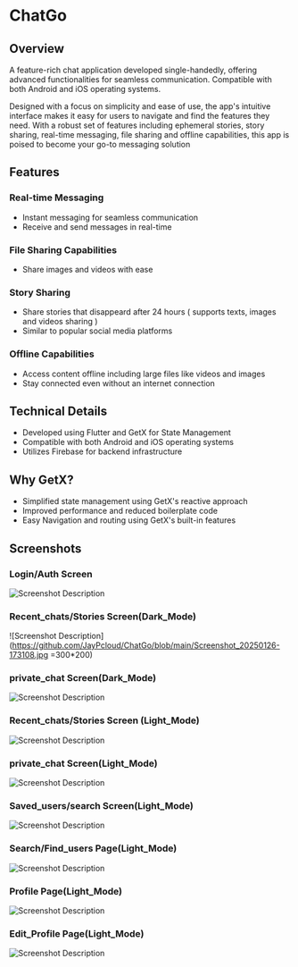 # ChatGo
## Overview
A feature-rich chat application developed single-handedly, offering advanced functionalities for seamless communication. Compatible with both Android and iOS operating systems.

Designed with a focus on simplicity and ease of use, the app's intuitive interface makes it easy for users to navigate and find the features they need.
With a robust set of features including ephemeral stories, story sharing, real-time messaging, file sharing and offline capabilities, this app is poised to become your go-to messaging solution

## Features
### Real-time Messaging
- Instant messaging for seamless communication
- Receive and send messages in real-time
### File Sharing Capabilities
- Share images and videos with ease
### Story Sharing
- Share stories that disappeard after 24 hours ( supports texts, images and videos sharing )
- Similar to popular social media platforms
### Offline Capabilities
- Access content offline including large files like videos and images
- Stay connected even without an internet connection

## Technical Details
- Developed using Flutter and GetX for State Management
- Compatible with both Android and iOS operating systems
- Utilizes Firebase for backend infrastructure 

## Why GetX?
- Simplified state management using GetX's reactive approach
- Improved performance and reduced boilerplate code
- Easy Navigation and routing using GetX's built-in features

## Screenshots
### Login/Auth Screen
![Screenshot Description](https://github.com/JayPcloud/ChatGo/blob/main/Screenshot_20250126-162536[1].jpg)

### Recent_chats/Stories Screen(Dark_Mode)
![Screenshot Description](https://github.com/JayPcloud/ChatGo/blob/main/Screenshot_20250126-173108.jpg =300*200)
### private_chat Screen(Dark_Mode)
![Screenshot Description](https://github.com/JayPcloud/ChatGo/blob/main/Screenshot_20250126-162536.jpg)

### Recent_chats/Stories Screen (Light_Mode)
![Screenshot Description](https://github.com/JayPcloud/ChatGo/blob/main/Screenshot_20250126-162707.jpg)
### private_chat Screen(Light_Mode)
![Screenshot Description](https://github.com/JayPcloud/ChatGo/blob/main/Screenshot_20250126-162940.jpg)

### Saved_users/search Screen(Light_Mode)
![Screenshot Description](https://github.com/JayPcloud/ChatGo/blob/main/Screenshot_20250126-162720.jpg)
### Search/Find_users Page(Light_Mode)
![Screenshot Description](https://github.com/JayPcloud/ChatGo/blob/main/Screenshot_20250126-182209[1].jpg
)

### Profile Page(Light_Mode)
![Screenshot Description](https://github.com/JayPcloud/ChatGo/blob/main/Screenshot_20250126-162738.jpg)
### Edit_Profile Page(Light_Mode)
![Screenshot Description](https://github.com/JayPcloud/ChatGo/blob/main/Screenshot_20250126-162749.jpg)


